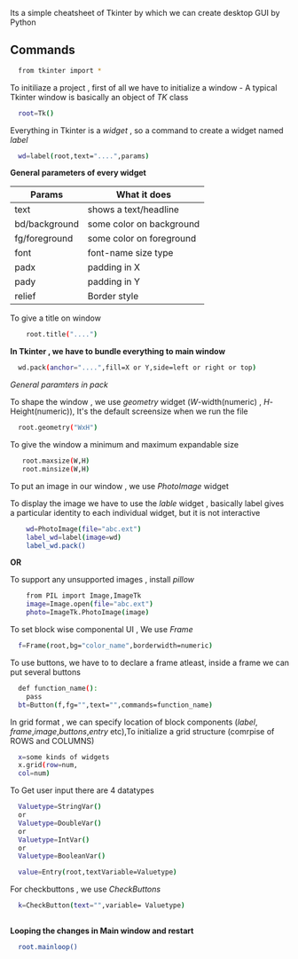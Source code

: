 
Its a simple cheatsheet of Tkinter by which we can create desktop GUI by Python


## Commands

```bash
  from tkinter import *
```
To initiliaze a project , first of all we have to initialize a window - 
A typical Tkinter window is basically an object of *TK* class

```bash
  root=Tk()
```
Everything in Tkinter is a *widget* , so a command to create a widget named *label*

```bash
  wd=label(root,text="....",params)
```

**General parameters of every widget**

| Params  | What it does |
| ------------- | ------------- |
| text  | shows a text/headline  |
| bd/background  | some color on background  |
| fg/foreground  | some color on foreground  |
| font  | font-name size type  |
| padx | padding in X  |
| pady | padding in Y  |
| relief | Border style  |



To give a title on window
```bash
    root.title("....")
```


**In Tkinter , we have to bundle everything to main window**

```bash
  wd.pack(anchor="....",fill=X or Y,side=left or right or top)
```
*General paramters in pack*

To shape the window , we use *geometry* widget (*W*-width(numeric) , *H*-Height(numeric)), It's the default screensize when we run the file

```bash
  root.geometry("WxH")
```
To give the window a minimum and maximum expandable size

```bash
   root.maxsize(W,H)
   root.minsize(W,H)
```

To put an image in our window , we use *PhotoImage* widget

To display the image we have to use the *lable* widget , basically label gives a particular identity to each individual widget, but it is not interactive

```bash
    wd=PhotoImage(file="abc.ext")
    label_wd=label(image=wd)
    label_wd.pack()
```

**OR**

To support any unsupported images , install *pillow*

```bash
    from PIL import Image,ImageTk
    image=Image.open(file="abc.ext")
    photo=ImageTk.PhotoImage(image)
```

To set block wise componental UI , We use *Frame*

```bash
  f=Frame(root,bg="color_name",borderwidth=numeric)
```

To use buttons, we have to to declare a frame atleast, inside a frame we can put several buttons

```bash
  def function_name():
    pass
  bt=Button(f,fg="",text="",commands=function_name)
```

In grid format , we can specify location of block components (*label*, *frame*,*image*,*buttons*,*entry* etc),To initialize a grid structure (comrpise of ROWS and COLUMNS)


```bash
  x=some kinds of widgets
  x.grid(row=num,
  col=num)
```

To Get user input there are 4 datatypes

```bash
  Valuetype=StringVar()
  or
  Valuetype=DoubleVar()
  or
  Valuetype=IntVar()
  or
  Valuetype=BooleanVar()

  value=Entry(root,textVariable=Valuetype)
```

For checkbuttons , we use *CheckButtons*

```bash
  k=CheckButton(text="",variable= Valuetype)
```

##

**Looping the changes in Main window and restart**

```bash
  root.mainloop()
```
